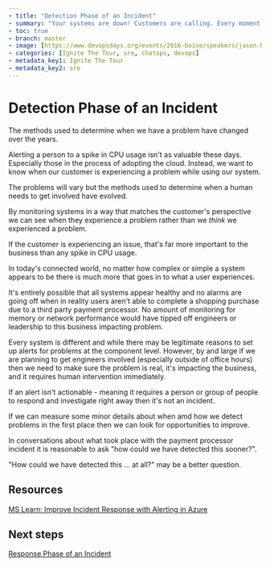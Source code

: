 ```yaml
---
- title: "Detection Phase of an Incident"
- summary: "Your systems are down! Customers are calling. Every moment counts. What do you do?"
- toc: true
- branch: master
- image: [https://www.devopsdays.org/events/2016-boise/speakers/jason-hand.jpg]
- categories: [Ignite The Tour, sre, chatops, devops]
- metadata_key1: Ignite The Tour
- metadata_key2: sre
---
```


# Detection Phase of an Incident

The methods used to determine when we have a problem have changed over the years.

Alerting a person to a spike in CPU usage isn't as valuable these days. Especially those in the process of adopting the cloud. Instead, we want to know when our customer is experiencing a problem while using our system.

The problems will vary but the methods used to determine when a human needs to get involved have evolved.

By monitoring systems in a way that matches the customer's perspective we can see when they experience a problem rather than we *think* we experienced a problem.

If the customer is experiencing an issue, that's far more important to the business than any spike in CPU usage.

In today's connected world, no matter how complex or simple a system appears to be there is much more that goes in to what a user experiences.

It's entirely possible that all systems appear healthy and no alarms are going off when in reality users aren't able to complete a shopping purchase due to a third party payment processor. No amount of monitoring for memory or network performance would have tipped off engineers or leadership to this business impacting problem.

Every system is different and while there may be legitimate reasons to set up alerts for problems at the component level. However, by and large if we are planning to get engineers involved (especially outside of office hours) then we need to make sure the problem is real, it's impacting the business, and it requires human intervention immediately.

If an alert isn't actionable - meaning it requires a person or group of people to respond and investigate right away then it's not an incident.

If we can measure some minor details about when amd how we detect problems in the first place then we can look for opportunities to improve.

In conversations about what took place with the payment processor incident it is reasonable to ask "how could we have detected this sooner?".

"How could we have detected this ... at all?" may be a better question.

## Resources

[MS Learn: Improve Incident Response with Alerting in Azure](https://docs.microsoft.com/en-us/learn/modules/incident-response-with-alerting-on-azure/)

## Next steps

[Response Phase of an Incident](2020-03-04-Response.html)